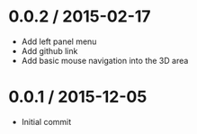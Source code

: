 0.0.2 / 2015-02-17
==================
  * Add left panel menu
  * Add github link
  * Add basic mouse navigation into the 3D area

0.0.1 / 2015-12-05
==================

  * Initial commit